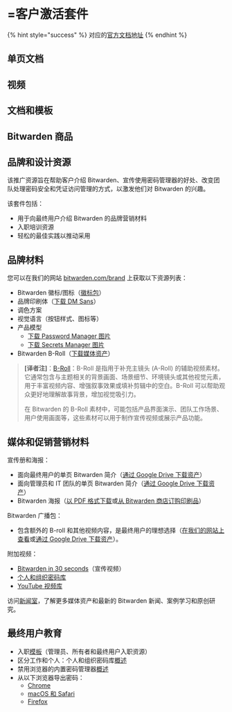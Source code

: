 # =客户激活套件

{% hint style="success" %}
对应的[官方文档地址](https://bitwarden.com/help/customer-activation-kit/)
{% endhint %}

## 单页文档 <a href="#one-pagers" id="one-pagers"></a>

## 视频 <a href="#videos" id="videos"></a>

## 文档和模板 <a href="#documentation-and-templates" id="documentation-and-templates"></a>

## Bitwarden 商品 <a href="#bitwarden-merch" id="bitwarden-merch"></a>

## 品牌和设计资源 <a href="#brand-and-design-resources" id="brand-and-design-resources"></a>





该推广资源旨在帮助客户介绍 Bitwarden、宣传使用密码管理器的好处、改变团队处理密码安全和凭证访问管理的方式，以激发他们对 Bitwarden 的兴趣。

该套件包括：

* 用于向最终用户介绍 Bitwarden 的品牌营销材料
* 入职培训资源
* 轻松的最佳实践以推动采用

## 品牌材料 <a href="#brand-materials" id="brand-materials"></a>

您可以在我们的网站 [bitwarden.com/brand](https://bitwarden.com/brand/) 上获取以下资源列表：

* Bitwarden 徽标/图标（[徽标包](https://assets.ctfassets.net/7rncvj1f8mw7/3a6urtBG0WClJPLF0NtnCC/11b675042b35ab47a611330215c24b62/bitwarden-logos.zip)）
* 品牌印刷体（[下载 DM Sans](https://fonts.google.com/specimen/DM+Sans)）
* 调色方案
* 视觉语言（按钮样式、图标等）
* 产品模型
  * [下载 Password Manager 图片](https://drive.google.com/drive/folders/10LNjuihl6PBWRef-CenXrJNNi1fu-N0P?usp=sharing)
  * [下载 Secrets Manager 图片](https://drive.google.com/drive/folders/1_NWWPeecq5FRZwXimAhOw2g6gazaT6Mn?usp=sharing)
* Bitwarden B-Roll（[下载媒体资产](https://vimeo.com/showcase/9351873)）

> **\[译者注]**：[B-Roll](https://en.wikipedia.org/wiki/B-roll)：B-Roll 是指用于补充主镜头 (A-Roll) 的辅助视频素材。它通常包含与主题相关的背景画面、场景细节、环境镜头或其他视觉元素，用于丰富视频内容、增强叙事效果或填补剪辑中的空白。B-Roll 可以帮助观众更好地理解故事背景，增加视觉吸引力。
>
> 在 Bitwarden 的 B-Roll 素材中，可能包括产品界面演示、团队工作场景、用户使用画面等，这些素材可以用于制作宣传视频或展示产品功能。

## 媒体和促销营销材料 <a href="#media-and-promotional-marketing-materials" id="media-and-promotional-marketing-materials"></a>

宣传册和海报：

* 面向最终用户的单页 Bitwarden 简介（[通过 Google Drive 下载资产](https://drive.google.com/file/d/1JmFlxayFACPYuadXTmNURSYrvCXg3LhZ/view?usp=drive_link)）
* 面向管理员和 IT 团队的单页 Bitwarden 简介（[通过 Google Drive 下载资产](https://drive.google.com/file/d/1clQtiUpRpRDTG8DsVoUzNqsI9im_f8lk/view?usp=drive_link)）
* Bitwarden 海报（[以 PDF 格式下载](https://bitwarden.com/resources/bitwarden-posters/)或[从 Bitwarden 商店订购印刷品](https://bitwarden-shop.myshopify.com/collections/all)）

Bitwarden 广播包：

* 包含额外的 B-roll 和其他视频内容，是最终用户的理想选择（[在我们的网站上查看](https://bitwarden.com/resources/bitwarden-broadcast-package/)或[通过 Google Drive 下载资产](https://drive.google.com/drive/folders/1nZiUlOA5b5ljjnG29R_mqhKVn8uTIEts?usp=drive_link)）。

附加视频：

* [Bitwarden in 30 seconds](https://vimeo.com/799946080)（宣传视频）
* [个人和组织密码库](https://vimeo.com/823390347)
* [YouTube 视频库](https://www.youtube.com/@Bitwarden)

访问[新闻室](https://bitwarden.com/press-room/)，了解更多媒体资产和最新的 Bitwarden 新闻、案例学习和原创研究。

## 最终用户教育 <a href="#end-user-education" id="end-user-education"></a>

* 入职[模板](about-this-section.md)（管理员、所有者和最终用户入职资源）
* 区分工作和个人：个人和组织密码库[概述](../../your-vault/vault-items.md)
* 禁用浏览器的内置密码管理器[概述](../../password-manager/autofill/troubleshoot-autofill/disable-a-browsers-built-in-password-manager.md)
* 从以下浏览器导出密码：
  * [Chrome](../../password-manager/import-and-export/import-guides/import-data-from-google-chrome.md#export-from-chrome)
  * [macOS 和 Safari](../../password-manager/import-and-export/import-guides/import-data-from-macos-and-safari.md#export-from-safari-or-macos)
  * [Firefox](../../password-manager/import-and-export/import-guides/import-data-from-firefox.md#export-from-firefox)

